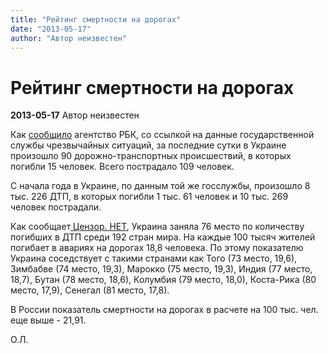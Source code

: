 ```yaml
---
title: "Рейтинг смертности на дорогах"
date: "2013-05-17"
author: "Автор неизвестен"
---
```


# Рейтинг смертности на дорогах

**2013-05-17** Автор неизвестен

Как [сообщило](http://www.rbc.ua/rus/news/accidents/v-ukraine-za-sutki-proizoshlo-90-dtp-v-kotoryh-pogibli-15-chelovek-17052013085900) агентство РБК, со ссылкой на данные государственной службы чрезвычайных ситуаций, за последние сутки в Украине произошло 90 дорожно-транспортных происшествий, в которых погибли 15 человек. Всего пострадало 109 человек.

С начала года в Украине, по данным той же госслужбы, произошло 8 тыс. 226 ДТП, в которых погибли 1 тыс. 61 человек и 10 тыс. 269 человек пострадали.

Как сообщает[ Цензор. НЕТ](http://censor.net.ua/photo_news/241220/po_reyitingu_smertnosti_v_dtp_ukraina_razmestilas_po_sosedstvu_s_togo_zimbabve_marokko_i_butanom_foto), Украина заняла 76 место по количеству погибших в ДТП среди 192 стран мира. На каждые 100 тысяч жителей погибает в авариях на дорогах 18,8 человека. По этому показателю Украина соседствует с такими странами как Того (73 место, 19,6), Зимбабве (74 место, 19,3), Марокко (75 место, 19,3), Индия (77 место, 18,7), Бутан (78 место, 18,6), Колумбия (79 место, 18,0), Коста-Рика (80 место, 17,9), Сенегал (81 место, 17,8).

В России показатель смертности на дорогах в расчете на 100 тыс. чел. еще выше - 21,91.

О.Л.